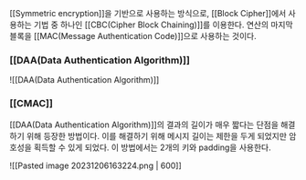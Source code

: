 [[Symmetric encryption]]을 기반으로 사용하는 방식으로, [[Block Cipher]]에서 사용하는 기법 중 하나인 [[CBC(Cipher Block Chaining)]]를 이용한다. 연산의 마지막 블록을 [[MAC(Message Authentication Code)]]으로 사용하는 것이다.
### [[DAA(Data Authentication Algorithm)]]
![[DAA(Data Authentication Algorithm)]]
### [[CMAC]]
[[DAA(Data Authentication Algorithm)]]의 결과의 길이가 매우 짧다는 단점을 해결하기 위해 등장한 방법이다. 이를 해결하기 위해 메시지 길이는 제한을 두게 되었지만 암호성을 획득할 수 있게 되었다. 이 방법에서는 2개의 키와 padding을 사용한다. 

![[Pasted image 20231206163224.png | 600]]
